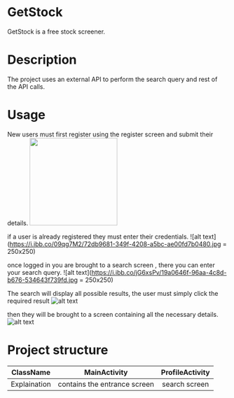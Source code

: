 # GetStock
GetStock is a free stock screener.

# Description
The project uses an external API to perform the search query and rest of the API calls.

# Usage
New users must first register using the register screen and submit their details.
<img src="https://i.ibb.co/c1nnrQJ/7f2e5b06-73ff-433d-8f69-557469a9a295.jpg" width="200" />

if a user is already registered they must enter their credentials.
![alt text](https://i.ibb.co/09qg7M2/72db9681-349f-4208-a5bc-ae00fd7b0480.jpg = 250x250)

once logged in you are brought to a search screen , there you can enter your search query.
![alt text](https://i.ibb.co/jG6xsPv/19a0646f-96aa-4c8d-b676-534643f739fd.jpg = 250x250)

The search will display all possible results, the user must simply click the required result
![alt text](https://i.ibb.co/Cbf32vp/b3c01849-0ddf-43c0-9ae3-98ddaba54261.jpg)

then they will be brought to a screen containing all the necessary details.
![alt text](https://i.ibb.co/42jxQzZ/051b652f-5658-453a-99c8-58a64d85b464.jpg)

# Project structure
| ClassName | MainActivity  | ProfileActivity  |
| :---:   | :-: | :-: |
| Explaination | contains the entrance screen | search screen |
